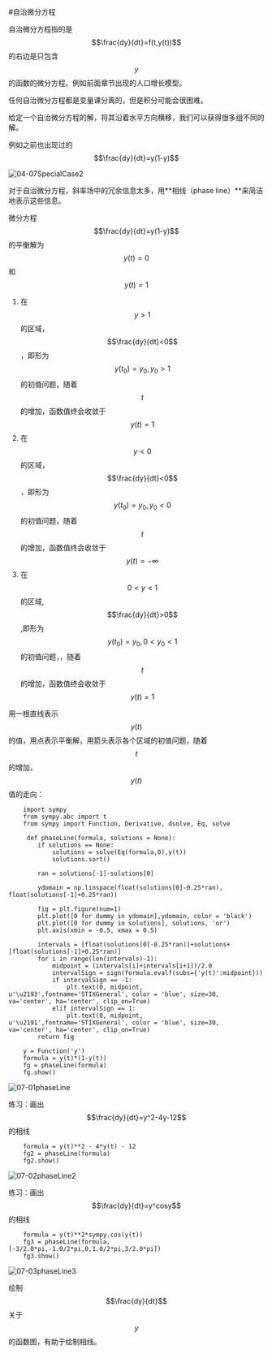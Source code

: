 #自治微分方程

自治微分方程指的是$$\frac{dy}{dt}=f(t,y(t))$$的右边是只包含$$y$$的函数的微分方程。例如前面章节出现的人口增长模型。    

任何自治微分方程都是变量课分离的，但是积分可能会很困难。    

给定一个自治微分方程的解，将其沿着水平方向横移，我们可以获得很多组不同的解。   

例如之前也出现过的$$\frac{dy}{dt}=y(1-y)$$    

![04-07SpecialCase2](images/04-07SpecialCase2.png)    

对于自治微分方程，斜率场中的冗余信息太多，用**相线（phase line）**来简洁地表示这些信息。  

微分方程$$\frac{dy}{dt}=y(1-y)$$的平衡解为$$y(t)=0$$和$$y(t)=1$$    
1. 在$$y>1$$的区域，$$\frac{dy}{dt}<0$$，即形为$$y(t_0)=y_0, y_0 >1$$的初值问题，随着$$t$$的增加，函数值终会收敛于$$y(t)=1$$    
2. 在$$y<0$$的区域，$$\frac{dy}{dt}<0$$，即形为$$y(t_0)=y_0, y_0 <0$$的初值问题，随着$$t$$的增加，函数值终会收敛于$$y(t)=-\infty$$  
3. 在$$0<y<1$$的区域,$$\frac{dy}{dt}>0$$,即形为$$y(t_0)=y_0, 0<y_0 <1$$的初值问题，，随着$$t$$的增加，函数值终会收敛于$$y(t)=1$$    

用一根直线表示$$y(t)$$的值，用点表示平衡解，用箭头表示各个区域的初值问题，随着$$t$$的增加，$$y(t)$$值的走向：
```
    import sympy
    from sympy.abc import t
    from sympy import Function, Derivative, dsolve, Eq, solve
    
     def phaseLine(formula, solutions = None):
        if solutions == None:
            solutions = solve(Eq(formula,0),y(t))
            solutions.sort()
    
        ran = solutions[-1]-solutions[0]
            
        ydomain = np.linspace(float(solutions[0]-0.25*ran), float(solutions[-1]+0.25*ran))
    
        fig = plt.figure(num=1)
        plt.plot([0 for dummy in ydomain],ydomain, color = 'black')
        plt.plot([0 for dummy in solutions], solutions, 'or')
        plt.axis(xmin = -0.5, xmax = 0.5)
    
        intervals = [float(solutions[0]-0.25*ran)]+solutions+[float(solutions[-1]+0.25*ran)]
        for i in range(len(intervals)-1):
            midpoint = (intervals[i]+intervals[i+1])/2.0
            intervalSign = sign(formula.evalf(subs={'y(t)':midpoint}))
            if intervalSign == -1:
                plt.text(0, midpoint, u'\u2193',fontname='STIXGeneral', color = 'blue', size=30, va='center', ha='center', clip_on=True)
            elif intervalSign == 1:
                plt.text(0, midpoint, u'\u2191',fontname='STIXGeneral', color = 'blue', size=30, va='center', ha='center', clip_on=True)
        return fig

    y = Function('y')
    formula = y(t)*(1-y(t))
    fg = phaseLine(formula)
    fg.show()
```
![07-01phaseLine](images/07-01phaseLine.png)

练习：画出$$\frac{dy}{dt}=y^2-4y-12$$的相线  
```
    formula = y(t)**2 - 4*y(t) - 12
    fg2 = phaseLine(formula)
    fg2.show()
```
![07-02phaseLine2](images/07-02phaseLine2.png)   

练习：画出$$\frac{dy}{dt}=y^cosy$$的相线  

```
    formula = y(t)**2*sympy.cos(y(t))
    fg3 = phaseLine(formula, [-3/2.0*pi,-1.0/2*pi,0,1.0/2*pi,3/2.0*pi])
    fg3.show()
```
![07-03phaseLine3](images/07-03phaseLine3.png)   

绘制$$\frac{dy}{dt}$$关于$$y$$的函数图，有助于绘制相线。   





#
